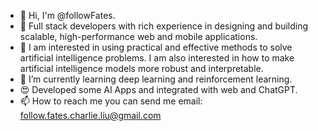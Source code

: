 
- 👋 Hi, I'm @followFates.<br/>
- 🔭 Full stack developers with rich experience in designing and building scalable, high-performance web and mobile applications.<br/>
- 👀 I am interested in using practical and effective methods to solve artificial intelligence problems. I am also interested in how to make artificial intelligence models more robust and interpretable.<br/>
- 🌱 I’m currently learning deep learning and reinforcement learning.<br/>
- 😍 Developed some AI Apps and integrated with web and ChatGPT.<br/>
- 📫 How to reach me you can send me email: follow.fates.charlie.liu@gmail.com<br/>

